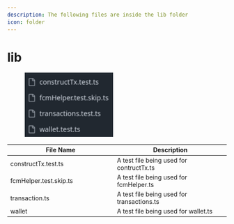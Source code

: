 ```yaml
---
description: The following files are inside the lib folder
icon: folder
---
```


# lib

<div align="left"><figure><img src="../../../.gitbook/assets/image (2).png" alt="" width="203"><figcaption></figcaption></figure></div>

<table><thead><tr><th width="231">File Name</th><th>Description</th></tr></thead><tbody><tr><td>constructTx.test.ts</td><td>A test file being used for contructTx.ts</td></tr><tr><td>fcmHelper.test.skip.ts</td><td>A test file being used for fcmHelper.ts</td></tr><tr><td>transaction.ts</td><td>A test file being used for transactions.ts</td></tr><tr><td>wallet</td><td>A test file being used for wallet.ts</td></tr></tbody></table>
